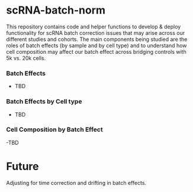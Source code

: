 # scRNA-batch-norm
This repository contains code and helper functions to develop &amp; deploy functionality for scRNA batch correction issues that may arise across our different studies and cohorts. The main components being studied are the roles of batch effects (by sample and by cell type) and to understand how cell composition may affect our batch effect across bridging controls with 5k vs. 20k cells. 

### Batch Effects 
- TBD
### Batch Effects by Cell type
- TBD
### Cell Composition by Batch Effect
-TBD 

# Future
Adjusting for time correction and drifting in batch effects. 
